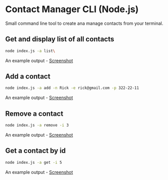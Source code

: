 # Contact Manager CLI (Node.js)
Small command line tool to create ana manage contacts from your terminal.


## Get and display list of all contacts

```bash
node index.js -a list\
```

An example output - [Screenshot](https://monosnap.com/file/ys941d2vYVD6Lg1khrn8jmgMOXwSte)

## Add a contact

```bash
node index.js -a add -n Rick -e rick@gmail.com -p 322-22-11
```

An example output - [Screenshot](https://monosnap.com/file/xKzEP3gIsxpExoRXxmNMMGWaHoXrVT)

## Remove a contact

```bash
node index.js -a remove -i 3
```

An example output - [Screenshot](https://monosnap.com/file/17XdnAjht5dMfd0vGMeLowAbVHtYtZ)

## Get a contact by id

```bash
node index.js -a get -i 5
```
An example output - [Screenshot](https://monosnap.com/file/OCOSmzPJY3WDkrbM4K2cUctb4NqOQP)
